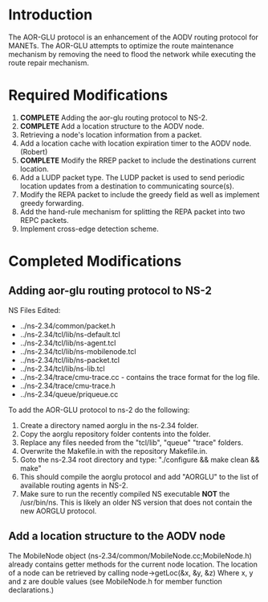 # Introduction #

The AOR-GLU protocol is an enhancement of the AODV routing protocol for MANETs. The AOR-GLU attempts to optimize the route maintenance mechanism by removing the need to flood the network while executing the route repair mechanism.

# Required Modifications #
  1. **COMPLETE** Adding the aor-glu routing protocol to NS-2.
  1. **COMPLETE** Add a location structure to the AODV node.
  1. Retrieving a node's location information from a packet.
  1. Add a location cache with location expiration timer to the AODV node. (Robert)
  1. **COMPLETE** Modify the RREP packet to include the destinations current location.
  1. Add a LUDP packet type. The LUDP packet is used to send periodic location updates from a     destination to communicating source(s).
  1. Modify the REPA packet to include the greedy field as well as implement greedy forwarding.
  1. Add the hand-rule mechanism for splitting the REPA packet into two REPC packets.
  1. Implement cross-edge detection scheme.

# Completed Modifications #
## Adding aor-glu routing protocol to NS-2 ##
NS Files Edited:
  * ../ns-2.34/common/packet.h
  * ../ns-2.34/tcl/lib/ns-default.tcl
  * ../ns-2.34/tcl/lib/ns-agent.tcl
  * ../ns-2.34/tcl/lib/ns-mobilenode.tcl
  * ../ns-2.34/tcl/lib/ns-packet.tcl
  * ../ns-2.34/tcl/lib/ns-lib.tcl
  * ../ns-2.34/trace/cmu-trace.cc - contains the trace format for the log file.
  * ../ns-2.34/trace/cmu-trace.h
  * ../ns-2.34/queue/priqueue.cc

To add the AOR-GLU protocol to ns-2 do the following:
  1. Create a directory named aorglu in the ns-2.34 folder.
  1. Copy the aorglu repository folder contents into the folder.
  1. Replace any files needed from the "tcl/lib", "queue" "trace" folders.
  1. Overwrite the Makefile.in with the repository Makefile.in.
  1. Goto the ns-2.34 root directory and type: "./configure && make clean && make"
  1. This should compile the aorglu protocol and add "AORGLU" to the list of available routing agents in NS-2.
  1. Make sure to run the recently compiled NS executable **NOT** the /usr/bin/ns. This is likely an older NS version that does not contain the new AORGLU protocol.


## Add a location structure to the AODV node ##
The MobileNode object (ns-2.34/common/MobileNode.cc;MobileNode.h) already contains getter methods for the current node location. The location of a node can be retrieved by calling
node->getLoc(&x, &y, &z)
Where x, y and z are double values (see MobileNode.h for member function declarations.)